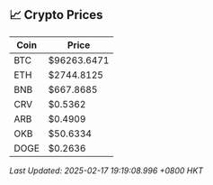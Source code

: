 ## 📈 Crypto Prices

| Coin | Price |
| ---- | ----- |
| BTC | $96263.6471 |
| ETH | $2744.8125 |
| BNB | $667.8685 |
| CRV | $0.5362 |
| ARB | $0.4909 |
| OKB | $50.6334 |
| DOGE | $0.2636 |

_Last Updated: 2025-02-17 19:19:08.996 +0800 HKT_